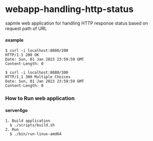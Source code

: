# webapp-handling-http-status
sapmle web application for handling HTTP response status based on request path of URL  

#### example
```
$ curl -i localhost:8080/200
HTTP/1.1 200 OK
Date: Sun, 01 Jan 2023 23:59:59 GMT
Content-Length: 0

$ curl -i localhost:8080/300
HTTP/1.1 300 Multiple Choices
Date: Sun, 01 Jan 2023 23:59:59 GMT
Content-Length: 0
```

### How to Run web application
#### server4go
```
1. Build application
  $ ./scripts/build.sh
2. Run
  $ ./bin/run-linux-amd64
```

